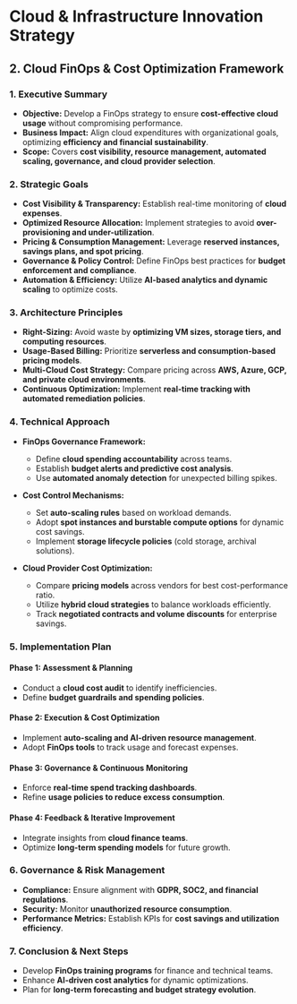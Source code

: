 # Cloud & Infrastructure Innovation Strategy  
## **2. Cloud FinOps & Cost Optimization Framework**  

### **1. Executive Summary**  
- **Objective:** Develop a FinOps strategy to ensure **cost-effective cloud usage** without compromising performance.  
- **Business Impact:** Align cloud expenditures with organizational goals, optimizing **efficiency and financial sustainability**.  
- **Scope:** Covers **cost visibility, resource management, automated scaling, governance, and cloud provider selection**.  

### **2. Strategic Goals**  
- **Cost Visibility & Transparency:** Establish real-time monitoring of **cloud expenses**.  
- **Optimized Resource Allocation:** Implement strategies to avoid **over-provisioning and under-utilization**.  
- **Pricing & Consumption Management:** Leverage **reserved instances, savings plans, and spot pricing**.  
- **Governance & Policy Control:** Define FinOps best practices for **budget enforcement and compliance**.  
- **Automation & Efficiency:** Utilize **AI-based analytics and dynamic scaling** to optimize costs.  

### **3. Architecture Principles**  
- **Right-Sizing:** Avoid waste by **optimizing VM sizes, storage tiers, and computing resources**.  
- **Usage-Based Billing:** Prioritize **serverless and consumption-based pricing models**.  
- **Multi-Cloud Cost Strategy:** Compare pricing across **AWS, Azure, GCP, and private cloud environments**.  
- **Continuous Optimization:** Implement **real-time tracking with automated remediation policies**.  

### **4. Technical Approach**  
- **FinOps Governance Framework:**  
  - Define **cloud spending accountability** across teams.  
  - Establish **budget alerts and predictive cost analysis**.  
  - Use **automated anomaly detection** for unexpected billing spikes.  

- **Cost Control Mechanisms:**  
  - Set **auto-scaling rules** based on workload demands.  
  - Adopt **spot instances and burstable compute options** for dynamic cost savings.  
  - Implement **storage lifecycle policies** (cold storage, archival solutions).  

- **Cloud Provider Cost Optimization:**  
  - Compare **pricing models** across vendors for best cost-performance ratio.  
  - Utilize **hybrid cloud strategies** to balance workloads efficiently.  
  - Track **negotiated contracts and volume discounts** for enterprise savings.  

### **5. Implementation Plan**  
#### **Phase 1: Assessment & Planning**  
- Conduct a **cloud cost audit** to identify inefficiencies.  
- Define **budget guardrails and spending policies**.  

#### **Phase 2: Execution & Cost Optimization**  
- Implement **auto-scaling and AI-driven resource management**.  
- Adopt **FinOps tools** to track usage and forecast expenses.  

#### **Phase 3: Governance & Continuous Monitoring**  
- Enforce **real-time spend tracking dashboards**.  
- Refine **usage policies to reduce excess consumption**.  

#### **Phase 4: Feedback & Iterative Improvement**  
- Integrate insights from **cloud finance teams**.  
- Optimize **long-term spending models** for future growth.  

### **6. Governance & Risk Management**  
- **Compliance:** Ensure alignment with **GDPR, SOC2, and financial regulations**.  
- **Security:** Monitor **unauthorized resource consumption**.  
- **Performance Metrics:** Establish KPIs for **cost savings and utilization efficiency**.  

### **7. Conclusion & Next Steps**  
- Develop **FinOps training programs** for finance and technical teams.  
- Enhance **AI-driven cost analytics** for dynamic optimizations.  
- Plan for **long-term forecasting and budget strategy evolution**.  
